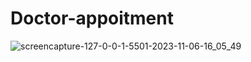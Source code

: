 # Doctor-appoitment
 ![screencapture-127-0-0-1-5501-2023-11-06-16_05_49](https://github.com/shrutigajera102/Doctor-appoitment/assets/146714862/f6fe4921-07d5-42d7-b63b-e10b822e3b5e)

